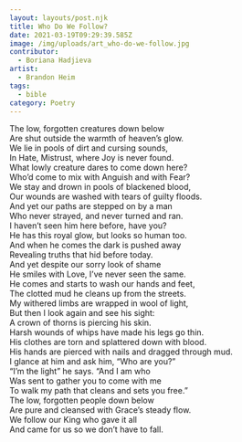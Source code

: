 ```yaml
---
layout: layouts/post.njk
title: Who Do We Follow?
date: 2021-03-19T09:29:39.585Z
image: /img/uploads/art_who-do-we-follow.jpg
contributor:
  - Boriana Hadjieva
artist:
  - Brandon Heim
tags:
  - bible
category: Poetry
---
```

The low, forgotten creatures down below\
Are shut outside the warmth of heaven’s glow.\
We lie in pools of dirt and cursing sounds,\
In Hate, Mistrust, where Joy is never found.\
What lowly creature dares to come down here?\
Who’d come to mix with Anguish and with Fear?\
We stay and drown in pools of blackened blood,\
Our wounds are washed with tears of guilty floods.\
And yet our paths are stepped on by a man\
Who never strayed, and never turned and ran. \
I haven’t seen him here before, have you?\
He has this royal glow, but looks so human too. \
And when he comes the dark is pushed away\
Revealing truths that hid before today. \
And yet despite our sorry look of shame\
He smiles with Love, I’ve never seen the same. \
He comes and starts to wash our hands and feet, \
The clotted mud he cleans up from the streets.\
My withered limbs are wrapped in wool of light,\
But then I look again and see his sight:\
A crown of thorns is piercing his skin. \
Harsh wounds of whips have made his legs go thin. \
His clothes are torn and splattered down with blood. \
His hands are pierced with nails and dragged through mud. \
I glance at him and ask him, “Who are you?”\
“I’m the light” he says. “And I am who\
Was sent to gather you to come with me\
To walk my path that cleans and sets you free.” \
The low, forgotten people down below\
Are pure and cleansed with Grace’s steady flow. \
We follow our King who gave it all\
And came for us so we don’t have to fall.